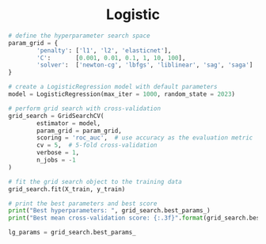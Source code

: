 <!--
 * @Description: 
 * @Author: shadow221213
 * @Date: 2024-01-22 20:30:28
 * @LastEditTime: 2024-01-22 23:24:32
-->
# <div align="center">Logistic</div>

``` python
# define the hyperparameter search space
param_grid = {
        'penalty': ['l1', 'l2', 'elasticnet'],
        'C':       [0.001, 0.01, 0.1, 1, 10, 100],
        'solver':  ['newton-cg', 'lbfgs', 'liblinear', 'sag', 'saga']
}

# create a LogisticRegression model with default parameters
model = LogisticRegression(max_iter = 1000, random_state = 2023)

# perform grid search with cross-validation
grid_search = GridSearchCV(
        estimator = model,
        param_grid = param_grid,
        scoring = 'roc_auc',  # use accuracy as the evaluation metric
        cv = 5,  # 5-fold cross-validation
        verbose = 1,
        n_jobs = -1
)

# fit the grid search object to the training data
grid_search.fit(X_train, y_train)

# print the best parameters and best score
print("Best hyperparameters: ", grid_search.best_params_)
print("Best mean cross-validation score: {:.3f}".format(grid_search.best_score_))

lg_params = grid_search.best_params_
```